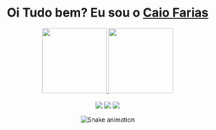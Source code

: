 <div>
  
  <h1 align="center">
    Oi Tudo bem? Eu sou o 
    <a href="https://www.linkedin.com/in/caiofariaas/">Caio Farias</a>
  </h1>

</div>

<div align="center">
  <a href="https://github.com/caiofariaas">
    <img height="150em" src="https://github-readme-stats.vercel.app/api?username=caiofariaas&count_private=true&include_all_commits=true&show_icons=true&theme=dracula&hide_border=false&show_owner=true"/>
    <img height="150em" src="https://github-readme-stats.vercel.app/api/top-langs/?username=caiofariaas&theme=dracula&hide_border=false&&layout=compact"/>
  </a>
</div>

<br>

<div align="center">
  <a href="https://www.instagram.com/caiofariaas/" target="_blank"><img src="https://img.shields.io/badge/-Instagram-%23E4405F?style=for-the-badge&logo=instagram&logoColor=white" target="_blank"></a>
  <a href="https://www.linkedin.com/in/caiofariaas/" target="_blank"><img src="https://img.shields.io/badge/-LinkedIn-%230077B5?style=for-the-badge&logo=linkedin&logoColor=white" target="_blank"></a> 
  <a href="mailto:caio.farias077@gmail.com"><img src="https://img.shields.io/badge/-Gmail-%23333?style=for-the-badge&logo=gmail&logoColor=white" target="_blank"></a>

</div>

<div align="center">

  ![Snake animation](https://github.com/danielbped/danielbped/blob/output/github-contribution-grid-snake.svg)
  
</div>
